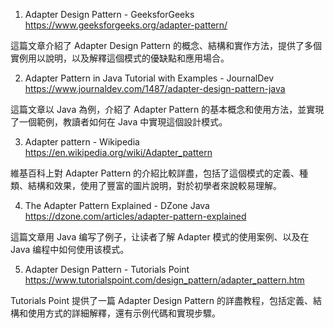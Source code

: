 

1. Adapter Design Pattern - GeeksforGeeks
https://www.geeksforgeeks.org/adapter-pattern/

這篇文章介紹了 Adapter Design Pattern 的概念、結構和實作方法，提供了多個實例用以說明，以及解釋這個模式的優缺點和應用場合。

2. Adapter Pattern in Java Tutorial with Examples - JournalDev
https://www.journaldev.com/1487/adapter-design-pattern-java

這篇文章以 Java 為例，介紹了 Adapter Pattern 的基本概念和使用方法，並實現了一個範例，教讀者如何在 Java 中實現這個設計模式。

3. Adapter pattern - Wikipedia
https://en.wikipedia.org/wiki/Adapter_pattern

維基百科上對 Adapter Pattern 的介紹比較詳盡，包括了這個模式的定義、種類、結構和效果，使用了豐富的圖片說明，對於初學者來說較易理解。

4. The Adapter Pattern Explained - DZone Java
https://dzone.com/articles/adapter-pattern-explained

這篇文章用 Java 编写了例子，让读者了解 Adapter 模式的使用案例、以及在 Java 编程中如何使用该模式。

5. Adapter Design Pattern - Tutorials Point
https://www.tutorialspoint.com/design_pattern/adapter_pattern.htm

Tutorials Point 提供了一篇 Adapter Design Pattern 的詳盡教程，包括定義、結構和使用方式的詳細解釋，還有示例代碼和實現步驟。